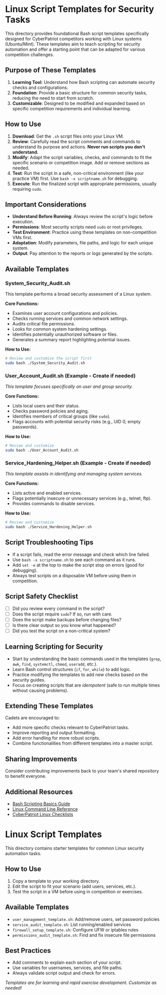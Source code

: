 # Linux Script Templates for Security Tasks

This directory provides foundational Bash script templates specifically designed for CyberPatriot competitors working with Linux systems (Ubuntu/Mint). These templates aim to teach scripting for security automation and offer a starting point that can be adapted for various competition challenges.

## Purpose of These Templates

1.  **Learning Tool**: Understand how Bash scripting can automate security checks and configurations.
2.  **Foundation**: Provide a basic structure for common security tasks, reducing the need to start from scratch.
3.  **Customizable**: Designed to be modified and expanded based on specific competition requirements and individual learning.

## How to Use

1.  **Download**: Get the `.sh` script files onto your Linux VM.
2.  **Review**: Carefully read the script comments and commands to understand its purpose and actions. **Never run scripts you don't understand.**
3.  **Modify**: Adapt the script variables, checks, and commands to fit the specific scenario or competition image. Add or remove sections as needed.
4.  **Test**: Run the script in a safe, non-critical environment (like your practice VM) first. Use `bash -x scriptname.sh` for debugging.
5.  **Execute**: Run the finalized script with appropriate permissions, usually requiring `sudo`.

## Important Considerations

-   **Understand Before Running**: Always review the script's logic before execution.
-   **Permissions**: Most security scripts need `sudo` or root privileges.
-   **Test Environment**: Practice using these templates on non-competition VMs first.
-   **Adaptation**: Modify parameters, file paths, and logic for each unique system.
-   **Output**: Pay attention to the reports or logs generated by the scripts.

## Available Templates

### System_Security_Audit.sh

This template performs a broad security assessment of a Linux system.

**Core Functions:**
-   Examines user account configurations and policies.
-   Checks running services and common network settings.
-   Audits critical file permissions.
-   Looks for common system hardening settings.
-   Identifies potentially unauthorized software or files.
-   Generates a summary report highlighting potential issues.

**How to Use:**
```bash
# Review and customize the script first
sudo bash ./System_Security_Audit.sh
```

### User_Account_Audit.sh (Example - Create if needed)

*This template focuses specifically on user and group security.*

**Core Functions:**
-   Lists local users and their status.
-   Checks password policies and aging.
-   Identifies members of critical groups (like `sudo`).
-   Flags accounts with potential security risks (e.g., UID 0, empty passwords).

**How to Use:**
```bash
# Review and customize
sudo bash ./User_Account_Audit.sh
```

### Service_Hardening_Helper.sh (Example - Create if needed)

*This template assists in identifying and managing system services.*

**Core Functions:**
-   Lists active and enabled services.
-   Flags potentially insecure or unnecessary services (e.g., telnet, ftp).
-   Provides commands to disable services.

**How to Use:**
```bash
# Review and customize
sudo bash ./Service_Hardening_Helper.sh
```

## Script Troubleshooting Tips

- If a script fails, read the error message and check which line failed.
- Use `bash -x scriptname.sh` to see each command as it runs.
- Add `set -e` at the top to make the script stop on errors (good for debugging).
- Always test scripts on a disposable VM before using them in competition.

## Script Safety Checklist

- [ ] Did you review every command in the script?
- [ ] Does the script require `sudo`? If so, run with care.
- [ ] Does the script make backups before changing files?
- [ ] Is there clear output so you know what happened?
- [ ] Did you test the script on a non-critical system?

## Learning Scripting for Security

-   Start by understanding the basic commands used in the templates (`grep`, `awk`, `find`, `systemctl`, `chmod`, `useradd`, etc.).
-   Learn Bash control structures (`if`, `for`, `while`) to add logic.
-   Practice modifying the templates to add new checks based on the security guides.
-   Focus on creating scripts that are *idempotent* (safe to run multiple times without causing problems).

## Extending These Templates

Cadets are encouraged to:
-   Add more specific checks relevant to CyberPatriot tasks.
-   Improve reporting and output formatting.
-   Add error handling for more robust scripts.
-   Combine functionalities from different templates into a master script.

## Sharing Improvements

Consider contributing improvements back to your team's shared repository to benefit everyone.

## Additional Resources

-   [Bash Scripting Basics Guide](../../Guides/Intermediate/Bash_Scripting_Basics.md)
-   [Linux Command Line Reference](https://linuxcommand.org/)
-   [CyberPatriot Linux Checklists](../../Checklists/Linux/README.md)

# Linux Script Templates

This directory contains starter templates for common Linux security automation tasks.

## How to Use

1. Copy a template to your working directory.
2. Edit the script to fit your scenario (add users, services, etc.).
3. Test the script in a VM before using in competition or exercises.

## Available Templates

- `user_management_template.sh`: Add/remove users, set password policies
- `service_audit_template.sh`: List running/enabled services
- `firewall_setup_template.sh`: Configure UFW or iptables rules
- `permissions_audit_template.sh`: Find and fix insecure file permissions

## Best Practices

- Add comments to explain each section of your script.
- Use variables for usernames, services, and file paths.
- Always validate script output and check for errors.

*Templates are for learning and rapid exercise development. Customize as needed!*

